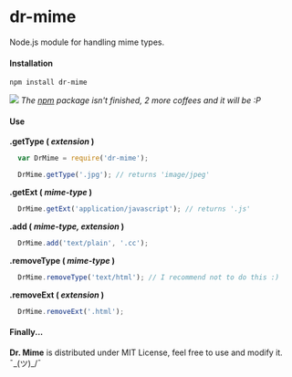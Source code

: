dr-mime
=======

Node.js module for handling mime types.

#### Installation

`npm install dr-mime`

![](http://www.rbhk.org.hk/images/warning.png) _The [npm](http://npmjs.org) package isn't finished, 2 more coffees and it will be :P_

#### Use

**.getType ( _extension_ )**

``` js
  var DrMime = require('dr-mime');

  DrMime.getType('.jpg'); // returns 'image/jpeg'

```

**.getExt ( _mime-type_ )**

``` js
  DrMime.getExt('application/javascript'); // returns '.js'
```

**.add ( _mime-type, extension_ )**

``` js
  DrMime.add('text/plain', '.cc');
```

**.removeType ( _mime-type_ )**

``` js
  DrMime.removeType('text/html'); // I recommend not to do this :)
```

**.removeExt ( _extension_ )**

``` js
  DrMime.removeExt('.html');
```

#### Finally...

**Dr. Mime** is distributed under MIT License, feel free to use and modify it. ¯\_(ツ)_/¯
